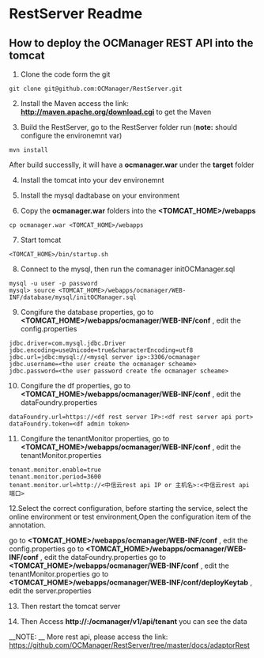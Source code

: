 # RestServer Readme


## How to deploy the OCManager REST API into the tomcat

1. Clone the code form the git
```
git clone git@github.com:OCManager/RestServer.git
```

2. Install the Maven access the link: __http://maven.apache.org/download.cgi__ to get the Maven 


3. Build the RestServer, go to the RestServer folder run
(__note:__ should configure the environemnt var)
```
mvn install
```
After build successlly, it will have a __ocmanager.war__ under the __target__ folder


4. Install the tomcat into your dev environemnt

5. Install the mysql dadtabase on your environment 

6. Copy the __ocmanager.war__ folders into the __<TOMCAT_HOME>/webapps__
```
cp ocmanager.war <TOMCAT_HOME>/webapps
```

7. Start tomcat
```
<TOMCAT_HOME>/bin/startup.sh
```

8. Connect to the mysql, then run the comanager  initOCManager.sql
```
mysql -u user -p password
mysql> source <TOMCAT_HOME>/webapps/ocmanager/WEB-INF/database/mysql/initOCManager.sql
```


9. Congifure the database properties, go to __<TOMCAT_HOME>/webapps/ocmanager/WEB-INF/conf__ , edit the config.properties
```
jdbc.driver=com.mysql.jdbc.Driver
jdbc.encoding=useUnicode=true&characterEncoding=utf8
jdbc.url=jdbc:mysql://<mysql server ip>:3306/ocmanager
jdbc.username=<the user create the ocmanager scheame>
jdbc.password=<the user password create the ocmanager scheame>
```

10. Congifure the df properties, go to __<TOMCAT_HOME>/webapps/ocmanager/WEB-INF/conf__ , edit the dataFoundry.properties
```
dataFoundry.url=https://<df rest server IP>:<df rest server api port>
dataFoundry.token=<df admin token>
```

11. Congifure the tenantMonitor properties, go to __<TOMCAT_HOME>/webapps/ocmanager/WEB-INF/conf__ , edit the tenantMonitor.properties
```
tenant.monitor.enable=true
tenant.monitor.period=3600
tenant.monitor.url=http://<中信云rest api IP or 主机名>:<中信云rest api 端口>
```

12.Select the correct configuration, before starting the service, select the online environment or test environment,Open the configuration item of the annotation.

go to __<TOMCAT_HOME>/webapps/ocmanager/WEB-INF/conf__ , edit the config.properties
go to __<TOMCAT_HOME>/webapps/ocmanager/WEB-INF/conf__ , edit the dataFoundry.properties
go to __<TOMCAT_HOME>/webapps/ocmanager/WEB-INF/conf__ , edit the tenantMonitor.properties
go to __<TOMCAT_HOME>/webapps/ocmanager/WEB-INF/conf/deployKeytab__ , edit the server.properties

13. Then restart the tomcat server

14. Then Access __http://<your tomcat server>:<port>/ocmanager/v1/api/tenant__ you can see the data


__NOTE: __ More rest api, please access the link: https://github.com/OCManager/RestServer/tree/master/docs/adaptorRest
